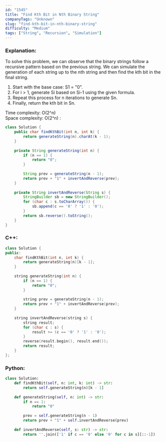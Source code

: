 ```yaml
---
id: "1545"
title: "Find Kth Bit in Nth Binary String"
companyTags: "Unknown"
slug: "find-kth-bit-in-nth-binary-string"
difficulty: "Medium"
tags: ["String", "Recursion", "Simulation"]
---
```


### Explanation:
To solve this problem, we can observe that the binary strings follow a recursive pattern based on the previous string. We can simulate the generation of each string up to the nth string and then find the kth bit in the final string.

1. Start with the base case: S1 = "0".
2. For i > 1, generate Si based on Si-1 using the given formula.
3. Repeat this process for n iterations to generate Sn.
4. Finally, return the kth bit in Sn.

Time complexity: O(2^n)  
Space complexity: O(2^n)
:
```java
class Solution {
    public char findKthBit(int n, int k) {
        return generateString(n).charAt(k - 1);
    }
    
    private String generateString(int n) {
        if (n == 1) {
            return "0";
        }
        
        String prev = generateString(n - 1);
        return prev + "1" + invertAndReverse(prev);
    }
    
    private String invertAndReverse(String s) {
        StringBuilder sb = new StringBuilder();
        for (char c : s.toCharArray()) {
            sb.append(c == '0' ? '1' : '0');
        }
        return sb.reverse().toString();
    }
}
```

### C++:
```cpp
class Solution {
public:
    char findKthBit(int n, int k) {
        return generateString(n)[k - 1];
    }
    
    string generateString(int n) {
        if (n == 1) {
            return "0";
        }
        
        string prev = generateString(n - 1);
        return prev + "1" + invertAndReverse(prev);
    }
    
    string invertAndReverse(string s) {
        string result;
        for (char c : s) {
            result += (c == '0' ? '1' : '0');
        }
        reverse(result.begin(), result.end());
        return result;
    }
};
```

### Python:
```python
class Solution:
    def findKthBit(self, n: int, k: int) -> str:
        return self.generateString(n)[k - 1]
    
    def generateString(self, n: int) -> str:
        if n == 1:
            return "0"
        
        prev = self.generateString(n - 1)
        return prev + "1" + self.invertAndReverse(prev)
    
    def invertAndReverse(self, s: str) -> str:
        return ''.join(['1' if c == '0' else '0' for c in s][::-1])
```